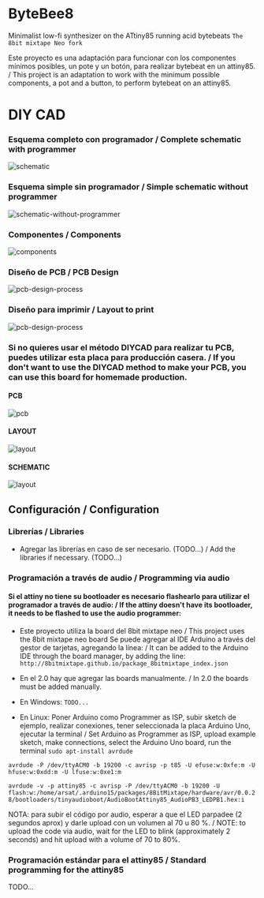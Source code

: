 # ByteBee8
Minimalist low-fi synthesizer on the ATtiny85 running acid bytebeats
``The 8bit mixtape Neo fork`` 

Este proyecto es una adaptación para funcionar con los componentes mínimos posibles, un pote y un botón, para realizar bytebeat en un attiny85. / This project is an adaptation to work with the minimum possible components, a pot and a button, to perform bytebeat on an attiny85.

# DIY CAD

### Esquema completo con programador / Complete schematic with programmer
![schematic](https://raw.githubusercontent.com/marsfactory/ByteBee85/main/diycad/esquema.png)

### Esquema simple sin programador / Simple schematic without programmer
![schematic-without-programmer](https://raw.githubusercontent.com/marsfactory/ByteBee85/main/diycad/esquema-sin-programmer.png)

### Componentes / Components
![components](https://raw.githubusercontent.com/marsfactory/ByteBee85/main/diycad/componenetes.png)

### Diseño de PCB / PCB Design
![pcb-design-process](https://raw.githubusercontent.com/marsfactory/ByteBee85/main/diycad/pcb-process.png)

### Diseño para imprimir / Layout to print
![pcb-design-process](https://raw.githubusercontent.com/marsfactory/ByteBee85/main/diycad/template-components.png)


### Si no quieres usar el método DIYCAD para realizar tu PCB, puedes utilizar esta placa para producción casera. / If you don't want to use the DIYCAD method to make your PCB, you can use this board for homemade production.

#### PCB
![pcb](https://raw.githubusercontent.com/marsfactory/ByteBee85/main/hardware/images/schematic.png)

#### LAYOUT
![layout](https://raw.githubusercontent.com/marsfactory/ByteBee85/main/hardware/production/layout.png)

#### SCHEMATIC
![layout](https://raw.githubusercontent.com/marsfactory/ByteBee85/main/hardware/production/layout.png)

## Configuración / Configuration

### Librerías / Libraries

- Agregar las librerías en caso de ser necesario. (TODO...) / Add the libraries if necessary. (TODO...)

### Programación a través de audio / Programming via audio

#### Si el attiny no tiene su bootloader es necesario flashearlo para utilizar el programador a través de audio: / If the attiny doesn't have its bootloader, it needs to be flashed to use the audio programmer:

- Este proyecto utiliza la board del 8bit mixtape neo / This project uses the 8bit mixtape neo board
Se puede agregar al IDE Arduino a través del gestor de tarjetas, agregando la línea: / It can be added to the Arduino IDE through the board manager, by adding the line:
`http://8bitmixtape.github.io/package_8bitmixtape_index.json`

- En el 2.0 hay que agregar las boards manualmente. / In 2.0 the boards must be added manually.

- En Windows:
``TODO...``

- En Linux:
Poner Arduino como Programmer as ISP, subir sketch de ejemplo, realizar conexiones, tener seleccionada la placa Arduino Uno, ejecutar la terminal / Set Arduino as Programmer as ISP, upload example sketch, make connections, select the Arduino Uno board, run the terminal
``sudo apt-install avrdude``  

``avrdude -P /dev/ttyACM0 -b 19200 -c avrisp -p t85 -U efuse:w:0xfe:m -U hfuse:w:0xdd:m -U lfuse:w:0xe1:m``

``avrdude -v -p attiny85 -c avrisp -P /dev/ttyACM0 -b 19200 -U flash:w:/home/arsat/.arduino15/packages/8BitMixtape/hardware/avr/0.0.28/bootloaders/tinyaudioboot/AudioBootAttiny85_AudioPB3_LEDPB1.hex:i`` 

NOTA: para subir el código por audio, esperar a que el LED parpadee (2 segundos aprox) y darle upload con un volumen al 70 u 80 %. / NOTE: to upload the code via audio, wait for the LED to blink (approximately 2 seconds) and hit upload with a volume of 70 to 80%.

### Programación estándar para el attiny85 / Standard programming for the attiny85

TODO...